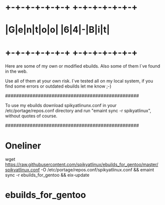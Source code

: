 # +-+-+-+-+-+-+ +-+-+-+-+-+-+
# |G|e|n|t|o|o| |6|4|-|B|i|t|
# +-+-+-+-+-+-+ +-+-+-+-+-+-+

Here are some of my own or modified ebuilds.
Also some of them I´ve found in the web.

Use all of them at your own risk. I´ve tested all
on my local system, if you find some errors or
outdated ebuilds let me know ;-)

#################################################

To use my ebuilds download spikyatlinunx.conf
in your /etc/portage/repos.conf directory
and run "emaint sync -r spikyatlinux",
without quotes of course.

#################################################

# Oneliner

wget https://raw.githubusercontent.com/spikyatlinux/ebuilds_for_gentoo/master/spikyatlinux.conf -O /etc/portage/repos.conf/spikyatlinux.conf && emaint sync -r ebuilds_for_gentoo && eix-update

# ebuilds_for_gentoo
